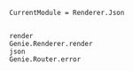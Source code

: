 ```@meta
CurrentModule = Renderer.Json
```

```@contents
```

```@docs
render
Genie.Renderer.render
json
Genie.Router.error
```
